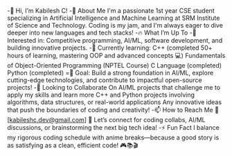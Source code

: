 -👋 Hi, I’m Kabilesh C!
-🚀 About Me
   I'm a passionate 1st year CSE student specializing in Artificial Intelligence and Machine Learning at SRM Institute of Science and Technology.
   Coding is my jam, and I'm always eager to dive deeper into new languages and tech stacks!
-🔥 What I’m Up To
-👀 Interested in: Competitive programming, AI/ML, software development, and building innovative projects.
-🌱 Currently learning:
   C++ (completed 50+ hours of learning, mastering OOP and advanced concepts 💻)
   Fundamentals of Object-Oriented Programming (NPTEL Course)
   C Language (completed)
   Python (completed)
=🎯 Goal: Build a strong foundation in AI/ML, explore cutting-edge technologies, and contribute to impactful open-source projects!
-🤝 Looking to Collaborate On
   AI/ML projects that challenge me to apply my skills and learn more
   C++ and Python projects involving algorithms, data structures, or real-world applications
   Any innovative ideas that push the boundaries of coding and creativity!
-📫 How to Reach Me
  📨 [kabileshc.dev@gmail.com]
  💬 Let’s connect for coding collabs, AI/ML discussions, or brainstorming the next big tech idea!
-⚡ Fun Fact
  I balance my rigorous coding schedule with anime breaks—because a good story is as satisfying as a clean, efficient code! 🎮📚🎬
